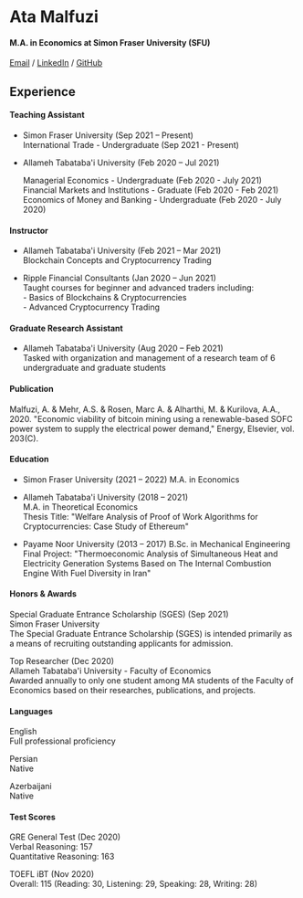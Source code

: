 # Ata Malfuzi
#### M.A. in Economics at Simon Fraser University (SFU)

[Email](ata_malfuzi@sfu.ca) / [LinkedIn](https://www.linkedin.com/in/ata-malfuzi/) / [GitHub](https://github.com/AtaMal)

## Experience

#### Teaching Assistant

- Simon Fraser University (Sep 2021 – Present)  
    International Trade - Undergraduate (Sep 2021 - Present)
    
- Allameh Tabataba'i University (Feb 2020 – Jul 2021)

    Managerial Economics - Undergraduate (Feb 2020 - July 2021)  
    Financial Markets and Institutions - Graduate (Feb 2020 - Feb 2021)  
    Economics of Money and Banking - Undergraduate (Feb 2020 - July 2020) 


#### Instructor  
- Allameh Tabataba'i University (Feb 2021 – Mar 2021)  
    Blockchain Concepts and Cryptocurrency Trading

- Ripple Financial Consultants (Jan 2020 – Jun 2021)  
    Taught courses for beginner and advanced traders including:  
      - Basics of Blockchains & Cryptocurrencies  
      - Advanced Cryptocurrency Trading   

#### Graduate Research Assistant  
- Allameh Tabataba'i University (Aug 2020 – Feb 2021)  
    Tasked with organization and management of a research team of 6 undergraduate and graduate students

#### Publication
   Malfuzi, A. & Mehr, A.S. & Rosen, Marc A. & Alharthi, M. & Kurilova, A.A., 2020. "Economic viability of bitcoin mining using a renewable-based SOFC power system to supply the electrical power demand," Energy, Elsevier, vol. 203(C).

#### Education

- Simon Fraser University (2021 – 2022)
  M.A. in Economics 

- Allameh Tabataba'i University (2018 – 2021)  
  M.A. in Theoretical Economics  
    Thesis Title: "Welfare Analysis of Proof of Work Algorithms for Cryptocurrencies: Case Study of Ethereum"

- Payame Noor University (2013 – 2017)
  B.Sc. in Mechanical Engineering  
    Final Project: "Thermoeconomic Analysis of Simultaneous Heat and Electricity Generation Systems Based on The Internal Combustion Engine With Fuel Diversity in Iran"

#### Honors & Awards

Special Graduate Entrance Scholarship (SGES) (Sep 2021)  
Simon Fraser University  
The Special Graduate Entrance Scholarship (SGES) is intended primarily as a means of recruiting outstanding applicants for admission.

Top Researcher (Dec 2020)  
Allameh Tabataba'i University - Faculty of Economics  
Awarded annually to only one student among MA students of the Faculty of Economics based on their researches, publications, and projects.

#### Languages

English  
Full professional proficiency

Persian  
Native

Azerbaijani  
Native

#### Test Scores

GRE General Test (Dec 2020)  
Verbal Reasoning: 157  
Quantitative Reasoning: 163  

TOEFL iBT (Nov 2020)  
Overall: 115 (Reading: 30, Listening: 29, Speaking: 28, Writing: 28)

